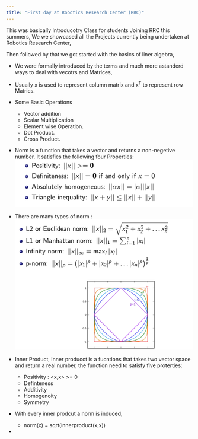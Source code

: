 ```yaml
---
title: "First day at Robotics Research Center (RRC)"
---
```


This was basically Introducotry Class for students Joining RRC this summers, We we showcased all the Projects currently being undertaken at Robotics Research Center,<br>

Then followed by that we got started with the basics of liner algebra, 
- We were formally introduced by the terms and much more astanderd ways to deal with vecotrs and Matrices, 
- Usually x is used to represent column matrix and x<sup>T</sup> to represent row Matrics.
- Some Basic Operations
	- Vector addition
	- Scalar Multiplication
	- Element wise Operation.
	- Dot Product.
	- Cross Product.

- Norm is a function that takes a vector and returns a non-negetive number. It satisfies the following four Properties:
	![alt text](https://raw.githubusercontent.com/AnuragSahu/Research_In_Progress/master/screenshots/normConditions.png)
	

- There are many types of norm :
	![alt text](https://raw.githubusercontent.com/AnuragSahu/Research_In_Progress/master/screenshots/normTypes.png)

- Inner Product, Inner producct is a fucntions that takes two vector space and return a real number, the function need to satisfy five proterties:
	- Positivity : <x,x> >= 0
	- Definteness
	- Additivity
	- Homogenoity
	- Symmetry

- With every inner prodcut a norm is induced, 
	- norm(x) = sqrt(innerproduct(x,x))

- 
